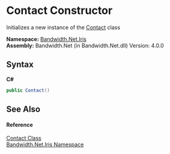 ﻿# Contact Constructor 
 

Initializes a new instance of the <a href ="T_Bandwidth_Net_Iris_Contact.md">Contact</a> class

**Namespace:**&nbsp;<a href ="N_Bandwidth_Net_Iris.md">Bandwidth.Net.Iris</a><br />**Assembly:**&nbsp;Bandwidth.Net (in Bandwidth.Net.dll) Version: 4.0.0

## Syntax

**C#**<br />
``` C#
public Contact()
```


## See Also


#### Reference
<a href ="T_Bandwidth_Net_Iris_Contact.md">Contact Class</a><br /><a href ="N_Bandwidth_Net_Iris.md">Bandwidth.Net.Iris Namespace</a><br />